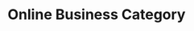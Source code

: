 ---
title: "Online Business Category"
description: "The online business category contains endless tips, information and instructions for launching, maintaining and growing a small business operation."
---